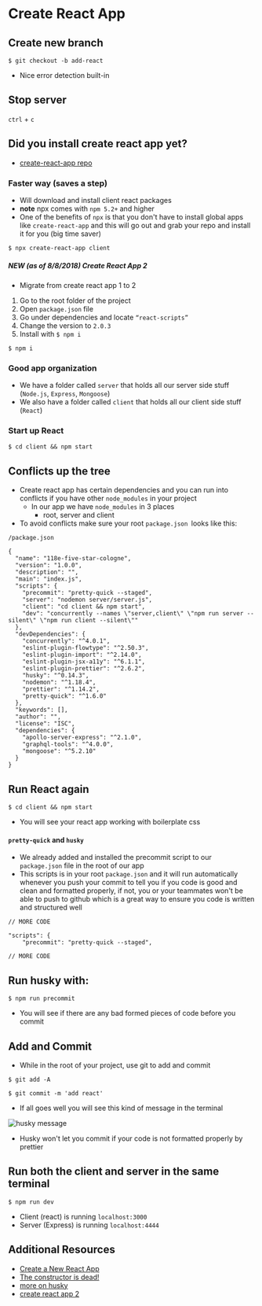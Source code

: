 # Create React App
## Create new branch
`$ git checkout -b add-react`

* Nice error detection built-in

## Stop server
`ctrl` + `c`

## Did you install create react app yet?
* [create-react-app repo](https://github.com/facebook/create-react-app)

### Faster way (saves a step)
* Will download and install client react packages
* **note** npx comes with `npm 5.2+` and higher
* One of the benefits of `npx` is that you don't have to install global apps like `create-react-app` and this will go out and grab your repo and install it for you (big time saver)

`$ npx create-react-app client`

##### NEW (as of 8/8/2018) Create React App 2
* Migrate from create react app 1 to 2
1. Go to the root folder of the project
2. Open `package.json` file
3. Go under dependencies and locate `“react-scripts”`
4. Change the version to `2.0.3`
5. Install with `$ npm i`

`$ npm i`

### Good app organization
* We have a folder called `server` that holds all our server side stuff (`Node.js`, `Express`, `Mongoose`)
* We also have a folder called `client` that holds all our client side stuff (`React`)

### Start up React

`$ cd client && npm start`

## Conflicts up the tree
* Create react app has certain dependencies and you can run into conflicts if you have other `node_modules` in your project
  - In our app we have `node_modules` in 3 places
    + root, server and client
* To avoid conflicts make sure your root `package.json `looks like this:

`/package.json`

```
{
  "name": "118e-five-star-cologne",
  "version": "1.0.0",
  "description": "",
  "main": "index.js",
  "scripts": {
    "precommit": "pretty-quick --staged",
    "server": "nodemon server/server.js",
    "client": "cd client && npm start",
    "dev": "concurrently --names \"server,client\" \"npm run server --silent\" \"npm run client --silent\""
  },
  "devDependencies": {
    "concurrently": "^4.0.1",
    "eslint-plugin-flowtype": "^2.50.3",
    "eslint-plugin-import": "^2.14.0",
    "eslint-plugin-jsx-a11y": "^6.1.1",
    "eslint-plugin-prettier": "^2.6.2",
    "husky": "^0.14.3",
    "nodemon": "^1.18.4",
    "prettier": "^1.14.2",
    "pretty-quick": "^1.6.0"
  },
  "keywords": [],
  "author": "",
  "license": "ISC",
  "dependencies": {
    "apollo-server-express": "^2.1.0",
    "graphql-tools": "^4.0.0",
    "mongoose": "^5.2.10"
  }
}
```

## Run React again
`$ cd client && npm start`

* You will see your react app working with boilerplate css

#### `pretty-quick` and `husky`
* We already added and installed the precommit script to our `package.json` file in the root of our app
* This scripts is in your root `package.json` and it will run automatically whenever you push your commit to tell you if you code is good and clean and formatted properly, if not, you or your teammates won't be able to push to github which is a great way to ensure you code is written and structured well

```
// MORE CODE

"scripts": {
    "precommit": "pretty-quick --staged",

// MORE CODE
```

## Run husky with:
`$ npm run precommit`

* You will see if there are any bad formed pieces of code before you commit

## Add and Commit
* While in the root of your project, use git to add and commit

`$ git add -A`

`$ git commit -m 'add react'`

* If all goes well you will see this kind of message in the terminal

![husky message](https://i.imgur.com/rF5ezhd.png)

* Husky won't let you commit if your code is not formatted properly by prettier

## Run both the client and server in the same terminal
`$ npm run dev`

* Client (react) is running `localhost:3000`
* Server (Express) is running `localhost:4444`

## Additional Resources
* [Create a New React App](https://reactjs.org/docs/create-a-new-react-app.html)
* [The constructor is dead!](https://hackernoon.com/the-constructor-is-dead-long-live-the-constructor-c10871bea599)
* [more on husky](https://blog.vanila.io/pre-commit-git-hooks-with-husky-b2fce57d0ecd)
* [create react app 2](https://blog.bitsrc.io/introducing-create-react-app-version-2-0-6667aee5db17)
